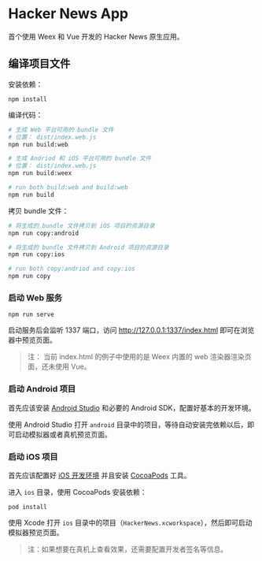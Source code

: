 # Hacker News App

首个使用 Weex 和 Vue 开发的 Hacker News 原生应用。

## 编译项目文件

安装依赖：

```
npm install
```

编译代码：

```bash
# 生成 Web 平台可用的 bundle 文件
# 位置： dist/index.web.js
npm run build:web

# 生成 Andriod 和 iOS 平台可用的 bundle 文件
# 位置： dist/index.web.js
npm run build:weex

# run both build:web and build:web
npm run build
```

拷贝 bundle 文件：

```bash
# 将生成的 bundle 文件拷贝到 iOS 项目的资源目录
npm run copy:android

# 将生成的 bundle 文件拷贝到 Android 项目的资源目录
npm run copy:ios

# run both copy:andriod and copy:ios
npm run copy
```

### 启动 Web 服务

```
npm run serve
```

启动服务后会监听 1337 端口，访问 http://127.0.0.1:1337/index.html 即可在浏览器中预览页面。

 > 注： 当前 index.html 的例子中使用的是 Weex 内置的 web 渲染器渲染页面，还未使用 Vue。

### 启动 Android 项目

首先应该安装 [Android Studio](https://developer.android.com/studio/index.html) 和必要的 Android SDK，配置好基本的开发环境。

使用 Android Studio 打开 `android` 目录中的项目，等待自动安装完依赖以后，即可启动模拟器或者真机预览页面。

### 启动 iOS 项目

首先应该配置好 [iOS 开发环境](https://developer.apple.com/library/content/documentation/IDEs/Conceptual/AppStoreDistributionTutorial/Setup/Setup.html) 并且安装 [CocoaPods](https://guides.cocoapods.org/using/getting-started.html) 工具。

进入 `ios` 目录，使用 CocoaPods 安装依赖：

```
pod install
```

使用 Xcode 打开 `ios` 目录中的项目（`HackerNews.xcworkspace`），然后即可启动模拟器预览页面。

 > 注：如果想要在真机上查看效果，还需要配置开发者签名等信息。
